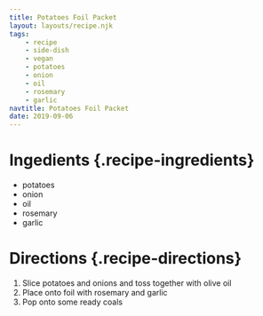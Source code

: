 ```yaml
---
title: Potatoes Foil Packet
layout: layouts/recipe.njk
tags:
    - recipe    
    - side-dish
    - vegan
    - potatoes
    - onion
    - oil
    - rosemary
    - garlic
navtitle: Potatoes Foil Packet
date: 2019-09-06
---
```

# Ingedients {.recipe-ingredients}

- potatoes
- onion
- oil
- rosemary
- garlic

# Directions {.recipe-directions}

1. Slice potatoes and onions and toss together with olive oil
2. Place onto foil with rosemary and garlic
3. Pop onto some ready coals
